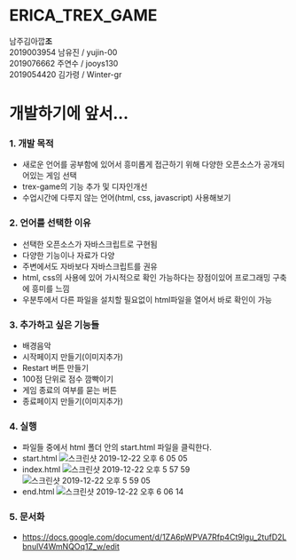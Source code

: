 # ERICA_TREX_GAME
남주김아깝**조** <br/>
2019003954 남유진 / yujin-00 <br/>
2019076662 주연수 / jooys130 <br/>
2019054420 김가령 / Winter-gr <br/>
# 개발하기에 앞서...
### 1. 개발 목적 
  + 새로운 언어를 공부함에 있어서 흥미롭게 접근하기 위해 다양한 오픈소스가 공개되어있는 게임 선택
  + trex-game의 기능 추가 및 디자인개선
  + 수업시간에 다루지 않는 언어(html, css, javascript) 사용해보기
### 2. 언어를 선택한 이유
  + 선택한 오픈소스가 자바스크립트로 구현됨
  + 다양한 기능이나 자료가 다양
  + 주변에서도 자바보다 자바스크립트를 권유
  + html, css의 사용에 있어 가시적으로 확인 가능하다는 장점이있어 프로그래밍 구축에 흥미를 느낌
  + 우분투에서 다른 파일을 설치할 필요없이 html파일을 열어서 바로 확인이 가능
### 3. 추가하고 싶은 기능들
  + 배경음악 
  + 시작페이지 만들기(이미지추가) 
  + Restart 버튼 만들기
  + 100점 단위로 점수 깜빡이기 
  + 게임 종료의 여부를 묻는 버튼 
  + 종료페이지 만들기(이미지추가)
  
### 4. 실행
  + 파일들 중에서 html 폴더 안의 start.html 파일을 클릭한다.
  + start.html
![스크린샷 2019-12-22 오후 6 05 05](https://user-images.githubusercontent.com/56930460/71319903-b1f6ac80-24e7-11ea-8062-5313e9b5a1eb.png)
  + index.html
![스크린샷 2019-12-22 오후 5 57 59](https://user-images.githubusercontent.com/56930460/71319913-c175f580-24e7-11ea-9adb-879d33366c94.png)
![스크린샷 2019-12-22 오후 5 59 05](https://user-images.githubusercontent.com/56930460/71319908-b4f19d00-24e7-11ea-9042-c9be2d183a2e.png)
  + end.html
![스크린샷 2019-12-22 오후 6 06 14](https://user-images.githubusercontent.com/56930460/71319916-c5097c80-24e7-11ea-99de-1d34a5f3d8f7.png)

### 5. 문서화
  + https://docs.google.com/document/d/1ZA6pWPVA7Rfp4Ct9lgu_2tufD2LbnulV4WmNQOq1Z_w/edit
